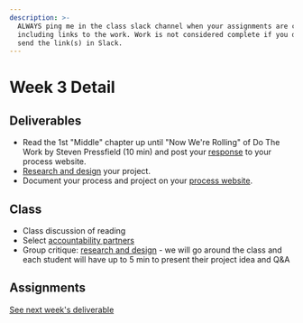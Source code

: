 ```yaml
---
description: >-
  ALWAYS ping me in the class slack channel when your assignments are complete
  including links to the work. Work is not considered complete if you do not
  send the link(s) in Slack.
---
```


# Week 3 Detail

## Deliverables&#x20;

* Read the 1st "Middle" chapter up until "Now We're Rolling" of Do The Work by Steven Pressfield (10 min) and post your [response](../assignments/responses.md) to your process website.
* [Research and design](../project\_plan.md) your project.
* Document your process and project on your [process website](../pre-work/website.md).

## Class

* Class discussion of reading
* Select [accountability partners](../assignments/accountability\_partner.md)
* Group critique: [research and design](../project\_plan.md) - we will go around the class and each student will have up to 5 min to present their project idea and Q\&A

## Assignments

[See next week's deliverable](week4\_detail.md)
